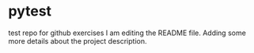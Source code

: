 # pytest
test repo for github exercises
I am editing the README file. Adding some more details about the project description.

